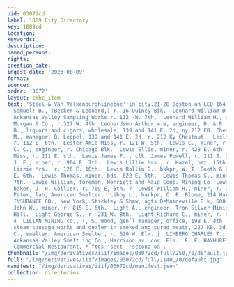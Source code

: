 ```yaml
---
pid: 03072cd
label: 1889 City Directory
key: 1889cd
location: 
keywords: 
description: 
named_persons: 
rights: 
creation_date: 
ingest_date: '2023-08-09'
format: 
source: 
order: '3072'
layout: cmhc_item
text: 'Steel & Van Valkenburghiinecoe''in city.21-28 Boston ah LEO 164 LIM 4  Leonard
  Samuel! B., (Becker & Leonard,) r. 16 Quincy Bik.  Leonard William D., assayer,
  Arkansas Valley Sampling Works r. 112 -W. 7th.  Leonard William H., with John G.
  Morgan & Co., r.327 W. 4th  Leonardson Arthur w.e, engineer, D. & R. G. R. R.  LEPPEL
  B., liquors and cigars, wholesale, 139 and 141 E. 2d, ny 212 EB. Chestnut.  Leppel
  M., manager, B. Leppel, 139 and 141 E. 2d, r. 212 Ky Chestnut.  Leslie Gavin, watchmkr,
  r. 112 E. 6th.  Lester Amie Miss, r. 121 W. 5th.  Lewis C., miner, r. 521 E. 7th.  Lewis
  C. C., engineer, r. Chicago Blk.  Lewis Ellis, miner, r. 428 E. 6th.  Lewis Florence
  Miss, r. 211 E. sth.  Lewis James F.., clk, James Powell, r. 211 E. 5th.  Lewis
  J. F., miner, r. 904 E. 7th.  Lewis Lillie Mrs., r. Hazel, bet. 15th and 16th.  Lewis
  Lizzie Mrs., r. 126 E. 10th.  Lewis Rollin B., bkkpr, W. T. Booth & Co., r. 116
  E. 6th.  Lewis Thomas, miner, bds. 622 E. 5th.  Lewis Thomas S., miner, r. 521 E.
  7th.  Lewis William, foreman, Henriett and Maid Cons. Mining Co  Lewis William A.,
  baker, J. H. Collier, r. 709 E, 5th. 7  Lewis William H., miner, r. 710 N. Orange.  Lezotte
  Peter, lab, American Smelter,  Libby L., barkpr, C. E. Blome, 214 Harrison av.  LIBERTY
  INSURANCE CO., New York, Stickley & Shaw, agts DeMaineville Blk, 600 Harrison av.  Lickfold
  John W., miner, r. 815 E. 6th.  Light A., engineer, Tron Silver Mining Co., r. Iron
  Hill.  Light George S., r. 231 W. 8th.  Light Richard C., miner, r. 407 N. Poplar.
  4  LILIAN MINING co., T, S. Wood, gen’l manager, office, 198 E. 4th.  LILIE ADOLPH,
  steam sausage works and dealer in smoked ang cured meats, 227 KB. 3d. ;  Lilly Henry
  C., smelter, American Smelter, r. 520 W. Elm. |  LIMBERG CHARLES T., gen’! manager,
  Arkansas Valley Smelt ing Co., Harrison av, cor. Elm.  E. E. HAYHUREST, Proprietor
  Commercial Restaurant, * “tos ‘sect ''sccona oa .                          '
thumbnail: "/img/derivatives/iiif/images/03072cd/full/250,/0/default.jpg"
full: "/img/derivatives/iiif/images/03072cd/full/1140,/0/default.jpg"
manifest: "/img/derivatives/iiif/03072cd/manifest.json"
collection: directories
---
```

